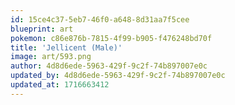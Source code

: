 ```yaml
---
id: 15ce4c37-5eb7-46f0-a648-8d31aa7f5cee
blueprint: art
pokemon: c86e876b-7815-4f99-b905-f476248bd70f
title: 'Jellicent (Male)'
image: art/593.png
author: 4d8d6ede-5963-429f-9c2f-74b897007e0c
updated_by: 4d8d6ede-5963-429f-9c2f-74b897007e0c
updated_at: 1716663412
---
```

